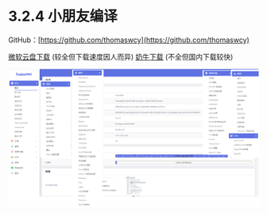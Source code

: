 # 3.2.4  小朋友编译

GitHub：[https://github.com/thomaswcy](https://github.com/thomaswcy)

[微软云盘下载](https://cccscls-my.sharepoint.com/:f:/g/personal/boss\_jldjld\_com/EuJ8nS8xa9FMmyPP9LapDX0Bo\_9Ew\_cCwMrxVzC8RZEOhQ?e=luIjDC)  (较全但下载速度因人而异)  [奶牛下载](https://bigdongdong.cowtransfer.com/s/d200a69f4d4f47)  (不全但国内下载较快)

![](<../../.gitbook/assets/20 (1) (1) (1).jpg>)
